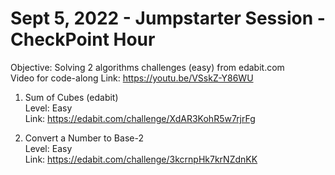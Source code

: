 # Sept 5, 2022 - Jumpstarter Session - CheckPoint Hour

Objective: Solving 2 algorithms challenges (easy) from edabit.com  
Video for code-along Link: https://youtu.be/VSskZ-Y86WU

1. Sum of Cubes (edabit)  
Level: Easy  
Link: https://edabit.com/challenge/XdAR3KohR5w7rjrFg

2. Convert a Number to Base-2  
Level: Easy  
Link: https://edabit.com/challenge/3kcrnpHk7krNZdnKK